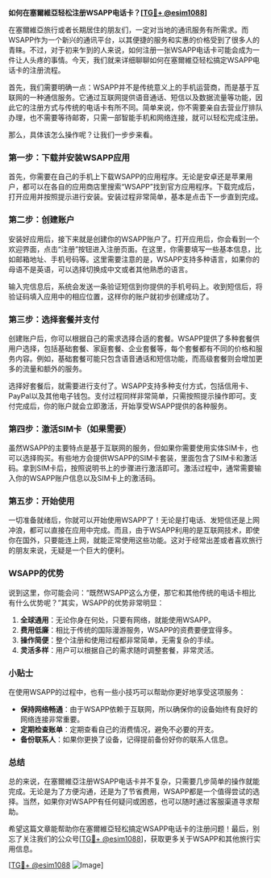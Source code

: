 **如何在塞爾維亞轻松注册WSAPP电话卡？[[TG💪+ @esim1088](https://t.me/s/esim1088)]**

在塞爾維亞旅行或者长期居住的朋友们，一定对当地的通讯服务有所需求。而WSAPP作为一个新兴的通讯平台，以其便捷的服务和实惠的价格受到了很多人的青睐。不过，对于初来乍到的人来说，如何注册一张WSAPP电话卡可能会成为一件让人头疼的事情。今天，我们就来详细聊聊如何在塞爾維亞轻松搞定WSAPP电话卡的注册流程。

首先，我们需要明确一点：WSAPP并不是传统意义上的手机运营商，而是基于互联网的一种通信服务。它通过互联网提供语音通话、短信以及数据流量等功能，因此它的注册方式与传统的电话卡有所不同。简单来说，你不需要亲自去营业厅排队办理，也不需要等待邮寄，只需一部智能手机和网络连接，就可以轻松完成注册。

那么，具体该怎么操作呢？让我们一步步来看。

### 第一步：下载并安装WSAPP应用

首先，你需要在自己的手机上下载WSAPP的应用程序。无论是安卓还是苹果用户，都可以在各自的应用商店里搜索“WSAPP”找到官方应用程序。下载完成后，打开应用并按照提示进行安装。安装过程非常简单，基本是点击下一步直到完成。

### 第二步：创建账户

安装好应用后，接下来就是创建你的WSAPP账户了。打开应用后，你会看到一个欢迎界面，点击“注册”按钮进入注册页面。在这里，你需要填写一些基本信息，比如邮箱地址、手机号码等。这里需要注意的是，WSAPP支持多种语言，如果你的母语不是英语，可以选择切换成中文或者其他熟悉的语言。

输入完信息后，系统会发送一条验证短信到你提供的手机号码上。收到短信后，将验证码填入应用中的相应位置，这样你的账户就初步创建成功了。

### 第三步：选择套餐并支付

创建账户后，你可以根据自己的需求选择合适的套餐。WSAPP提供了多种套餐供用户选择，包括基础套餐、家庭套餐、企业套餐等，每个套餐都有不同的价格和服务内容。例如，基础套餐可能只包含语音通话和短信功能，而高级套餐则会增加更多的流量和额外的服务。

选择好套餐后，就需要进行支付了。WSAPP支持多种支付方式，包括信用卡、PayPal以及其他电子钱包。支付过程同样非常简单，只需按照提示操作即可。支付完成后，你的账户就会立即激活，开始享受WSAPP提供的各种服务。

### 第四步：激活SIM卡（如果需要）

虽然WSAPP的主要特点是基于互联网的服务，但如果你需要使用实体SIM卡，也可以选择购买。有些地方会提供WSAPP的SIM卡套装，里面包含了SIM卡和激活码。拿到SIM卡后，按照说明书上的步骤进行激活即可。激活过程中，通常需要输入你的WSAPP账户信息以及SIM卡上的激活码。

### 第五步：开始使用

一切准备就绪后，你就可以开始使用WSAPP了！无论是打电话、发短信还是上网冲浪，都可以直接在应用中完成。而且，由于WSAPP利用的是互联网技术，即使你在国外，只要能连上网，就能正常使用这些功能。这对于经常出差或者喜欢旅行的朋友来说，无疑是一个巨大的便利。

### WSAPP的优势

说到这里，你可能会问：“既然WSAPP这么方便，那它和其他传统的电话卡相比有什么优势呢？”其实，WSAPP的优势非常明显：

1. **全球通用**：无论你身在何处，只要有网络，就能使用WSAPP。
2. **费用低廉**：相比于传统的国际漫游服务，WSAPP的资费要便宜得多。
3. **操作简便**：整个注册和使用过程都非常简单，无需复杂的手续。
4. **灵活多样**：用户可以根据自己的需求随时调整套餐，非常灵活。

### 小贴士

在使用WSAPP的过程中，也有一些小技巧可以帮助你更好地享受这项服务：

- **保持网络畅通**：由于WSAPP依赖于互联网，所以确保你的设备始终有良好的网络连接非常重要。
- **定期检查账单**：定期查看自己的消费情况，避免不必要的开支。
- **备份联系人**：如果你更换了设备，记得提前备份好你的联系人信息。

### 总结

总的来说，在塞爾維亞注册WSAPP电话卡并不复杂，只需要几步简单的操作就能完成。无论是为了方便沟通，还是为了节省费用，WSAPP都是一个值得尝试的选择。当然，如果你对WSAPP有任何疑问或困惑，也可以随时通过客服渠道寻求帮助。

希望这篇文章能帮助你在塞爾維亞轻松搞定WSAPP电话卡的注册问题！最后，别忘了关注我们的公众号[[TG💪+ @esim1088](https://t.me/s/esim1088)]，获取更多关于WSAPP和其他旅行实用信息。

[[TG💪+ @esim1088](https://t.me/s/esim1088) ![Image](https://i.postimg.cc/4NQfJmqS/Snipaste-2025-05-13-00-14-12.png)]